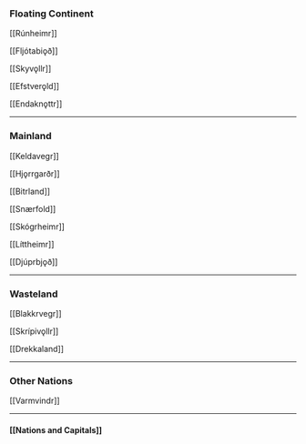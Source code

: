 ### Floating Continent 
[[Rúnheimr]] 

[[Fljótabiǫð]] 

[[Skyvǫllr]] 

[[Efstverǫld]] 

[[Endaknǫttr]]

***

### Mainland
[[Keldavegr]] 

[[Hjǫrrgarðr]] 

[[Bitrland]] 

[[Snærfold]] 

[[Skógrheimr]] 

[[Líttheimr]] 

[[Djúprbjǫð]] 

***

### Wasteland
[[Blakkrvegr]] 

[[Skrípivǫllr]] 

[[Drekkaland]] 

***

### Other Nations
[[Varmvindr]]

***

#### [[Nations and Capitals]]